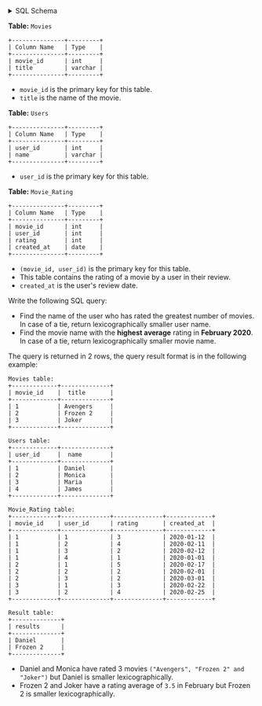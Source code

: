 <details>
<summary> SQL Schema</summary>

```sql
DROP TABLE IF EXISTS Movies;

CREATE TABLE IF NOT EXISTS
  Movies (movie_id int, title varchar(30));

INSERT INTO
  Movies (movie_id, title)
VALUES
  ('1', 'Avengers'),
  ('2', 'Frozen 2'),
  ('3', 'Joker');


DROP TABLE IF EXISTS Users;

CREATE TABLE IF NOT EXISTS
  Users (user_id int, name varchar(30));

INSERT INTO
  Users (user_id, name)
VALUES
  ('1', 'Daniel'),
  ('2', 'Monica'),
  ('3', 'Maria'),
  ('4', 'James');


DROP TABLE IF EXISTS Movie_Rating;

CREATE TABLE IF NOT EXISTS
  Movie_Rating (movie_id int, user_id int, rating int, created_at date);

INSERT INTO
  Movie_Rating (movie_id, user_id, rating, created_at)
VALUES
  ('1', '1', '3', '2020-01-12'),
  ('1', '2', '4', '2020-02-11'),
  ('1', '3', '2', '2020-02-12'),
  ('1', '4', '1', '2020-01-01'),
  ('2', '1', '5', '2020-02-17'),
  ('2', '2', '2', '2020-02-01'),
  ('2', '3', '2', '2020-03-01'),
  ('3', '1', '3', '2020-02-22'),
  ('3', '2', '4', '2020-02-25');
```

</details>

**Table:** `Movies`

```
+---------------+---------+
| Column Name   | Type    |
+---------------+---------+
| movie_id      | int     |
| title         | varchar |
+---------------+---------+
```

- `movie_id` is the primary key for this table.
- `title` is the name of the movie.

**Table:** `Users`

```
+---------------+---------+
| Column Name   | Type    |
+---------------+---------+
| user_id       | int     |
| name          | varchar |
+---------------+---------+
```

- `user_id` is the primary key for this table.

**Table:** `Movie_Rating`

```
+---------------+---------+
| Column Name   | Type    |
+---------------+---------+
| movie_id      | int     |
| user_id       | int     |
| rating        | int     |
| created_at    | date    |
+---------------+---------+
```

- `(movie_id, user_id)` is the primary key for this table.
- This table contains the rating of a movie by a user in their review.
- `created_at` is the user's review date. 

Write the following SQL query:

- Find the name of the user who has rated the greatest number of movies. In case of a tie, return lexicographically smaller user name.
- Find the movie name with the **highest average** rating in **February 2020**. In case of a tie, return lexicographically smaller movie name.

The query is returned in 2 rows, the query result format is in the following example:

```
Movies table:
+-------------+--------------+
| movie_id    |  title       |
+-------------+--------------+
| 1           | Avengers     |
| 2           | Frozen 2     |
| 3           | Joker        |
+-------------+--------------+

Users table:
+-------------+--------------+
| user_id     |  name        |
+-------------+--------------+
| 1           | Daniel       |
| 2           | Monica       |
| 3           | Maria        |
| 4           | James        |
+-------------+--------------+

Movie_Rating table:
+-------------+--------------+--------------+-------------+
| movie_id    | user_id      | rating       | created_at  |
+-------------+--------------+--------------+-------------+
| 1           | 1            | 3            | 2020-01-12  |
| 1           | 2            | 4            | 2020-02-11  |
| 1           | 3            | 2            | 2020-02-12  |
| 1           | 4            | 1            | 2020-01-01  |
| 2           | 1            | 5            | 2020-02-17  | 
| 2           | 2            | 2            | 2020-02-01  | 
| 2           | 3            | 2            | 2020-03-01  |
| 3           | 1            | 3            | 2020-02-22  | 
| 3           | 2            | 4            | 2020-02-25  | 
+-------------+--------------+--------------+-------------+

Result table:
+--------------+
| results      |
+--------------+
| Daniel       |
| Frozen 2     |
+--------------+
```

- Daniel and Monica have rated 3 movies `("Avengers", "Frozen 2" and "Joker")` but Daniel is smaller lexicographically.
- Frozen 2 and Joker have a rating average of `3.5` in February but Frozen 2 is smaller lexicographically.
